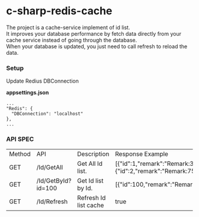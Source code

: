 # c-sharp-redis-cache
The project is a cache-service implement of id list.  
It improves your database performance by fetch data directly from your cache service instead of going through the database.  
When your database is updated, you just need to call refresh to reload the data.
### Setup
Update Redius DBConnection  

**appsettings.json**
```
...
"Redis": {
  "DBConnection": "localhost"
},
...
```
### API SPEC

<table>
<tr>
<td>Method</td>
<td>API</td>
<td>Description</td>
<td>Response Example</td>
</tr>
<tr>
<td>GET</td>
<td>/Id/GetAll</td>
<td>Get All Id list.</td>
<td>[{"id":1,"remark":"Remark:380"},{"id":2,"remark":"Remark:753"}...]</td>
</tr>
<tr>
<td>GET</td>
<td>/Id/GetById?id=100</td>
<td>Get Id list by Id.</td>
<td>[{"id":100,"remark":"Remark:380"}</td>

</tr>
<tr>
<td>GET</td>
<td>/Id/Refresh</td>
<td>Refresh Id list cache</td>
<td>true</td>
</tr>
</table>
